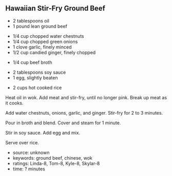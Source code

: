 Hawaiian Stir-Fry Ground Beef
-----------------------------

- 2 tablespoons oil
- 1 pound lean ground beef
<!-- -->
- 1/4 cup chopped water chestnuts
- 1/4 cup chopped green onions
- 1 clove garlic, finely minced
- 1/2 cup candied ginger, finely chopped
<!-- -->
- 1/4 cup beef broth
<!-- -->
- 2 tablespoons soy sauce
- 1 egg, slightly beaten
<!-- -->
- 2 cups hot cooked rice

Heat oil in wok.  Add meat and stir-fry, until no longer pink.  Break
up meat as it cooks.

Add water chestnuts, onions, garlic, and ginger.  Stir-fry for 2 to 3
minutes.

Pour in broth and blend.  Cover and steam for 1 minute.

Stir in soy sauce.  Add egg and mix.

Serve over rice.

- source: unknown
- keywords: ground beef, chinese, wok
- ratings: Linda-8, Tom-8, Kyle-8, Skylar-8
- time: ? minutes
